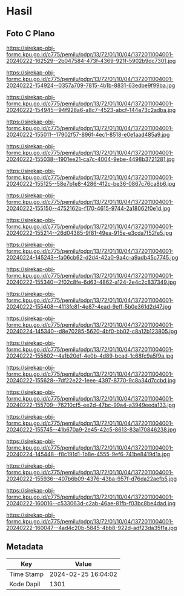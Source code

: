 # Hasil

## Foto C Plano

https://sirekap-obj-formc.kpu.go.id/c775/pemilu/pdpr/13/72/01/10/04/1372011004001-20240222-162529--2b047584-473f-4369-921f-5902b9dc7301.jpg

https://sirekap-obj-formc.kpu.go.id/c775/pemilu/pdpr/13/72/01/10/04/1372011004001-20240222-154924--0357a709-7815-4b1b-8831-63edbe9f99ba.jpg

https://sirekap-obj-formc.kpu.go.id/c775/pemilu/pdpr/13/72/01/10/04/1372011004001-20240222-154945--94f928a6-a8c7-4523-abcf-144e73c2adba.jpg

https://sirekap-obj-formc.kpu.go.id/c775/pemilu/pdpr/13/72/01/10/04/1372011004001-20240222-155011--17902f57-896f-4ec1-8518-e0e1aad485a9.jpg

https://sirekap-obj-formc.kpu.go.id/c775/pemilu/pdpr/13/72/01/10/04/1372011004001-20240222-155038--1901ee21-ca7c-4004-9ebe-4498b3721281.jpg

https://sirekap-obj-formc.kpu.go.id/c775/pemilu/pdpr/13/72/01/10/04/1372011004001-20240222-155125--58e7b1e8-4286-412c-be36-0867c76ca8b6.jpg

https://sirekap-obj-formc.kpu.go.id/c775/pemilu/pdpr/13/72/01/10/04/1372011004001-20240222-155150--4752162b-f170-4615-9744-2a18062f0e1d.jpg

https://sirekap-obj-formc.kpu.go.id/c775/pemilu/pdpr/13/72/01/10/04/1372011004001-20240222-155214--26d04385-9f81-49ea-915e-e3cda7f52fe5.jpg

https://sirekap-obj-formc.kpu.go.id/c775/pemilu/pdpr/13/72/01/10/04/1372011004001-20240224-145243--fa06cb62-d2d4-42a0-9a4c-a9adb45c7745.jpg

https://sirekap-obj-formc.kpu.go.id/c775/pemilu/pdpr/13/72/01/10/04/1372011004001-20240222-155340--2f02c8fe-6d63-4862-a124-2e4c2c837349.jpg

https://sirekap-obj-formc.kpu.go.id/c775/pemilu/pdpr/13/72/01/10/04/1372011004001-20240222-155408--4113fc81-4e87-4ead-9eff-5b0e361d2d47.jpg

https://sirekap-obj-formc.kpu.go.id/c775/pemilu/pdpr/13/72/01/10/04/1372011004001-20240224-145340--d8e70285-5620-4bf0-bb02-c8a12b123805.jpg

https://sirekap-obj-formc.kpu.go.id/c775/pemilu/pdpr/13/72/01/10/04/1372011004001-20240222-155602--4a1b20df-4e0b-4d89-bcad-1c68fc9a5f9a.jpg

https://sirekap-obj-formc.kpu.go.id/c775/pemilu/pdpr/13/72/01/10/04/1372011004001-20240222-155628--7df22e22-1eee-4397-8770-9c8a34d7ccbd.jpg

https://sirekap-obj-formc.kpu.go.id/c775/pemilu/pdpr/13/72/01/10/04/1372011004001-20240222-155709--76210cf5-ee2d-47bc-99a4-a3949eeda133.jpg

https://sirekap-obj-formc.kpu.go.id/c775/pemilu/pdpr/13/72/01/10/04/1372011004001-20240222-155745--41b670a9-2e45-42c5-8613-83a170846238.jpg

https://sirekap-obj-formc.kpu.go.id/c775/pemilu/pdpr/13/72/01/10/04/1372011004001-20240224-145448--f8c191d1-1b8e-4555-9ef6-741be8419d1a.jpg

https://sirekap-obj-formc.kpu.go.id/c775/pemilu/pdpr/13/72/01/10/04/1372011004001-20240222-155936--407b6b09-4376-43ba-957f-d76da22aefb5.jpg

https://sirekap-obj-formc.kpu.go.id/c775/pemilu/pdpr/13/72/01/10/04/1372011004001-20240222-160016--c533063d-c2ab-46ae-81fb-f03bc8be4dad.jpg

https://sirekap-obj-formc.kpu.go.id/c775/pemilu/pdpr/13/72/01/10/04/1372011004001-20240222-160047--4ad4c20b-5845-4bb8-922d-adf23da35f1a.jpg


## Metadata

| Key        | Value               |
| ---------- | ------------------- |
| Time Stamp | 2024-02-25 16:04:02 |
| Kode Dapil | 1301                |



